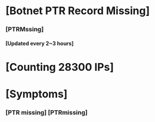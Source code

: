 # [Botnet PTR Record Missing]
### [PTRMssing]
#### [Updated every 2~3 hours]

# [Counting 28300 IPs]

# [Symptoms] 
###   [PTR missing] [PTRmissing]
